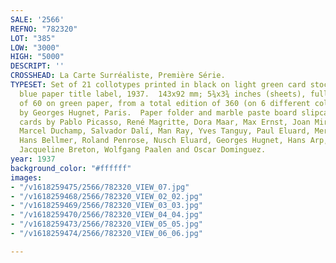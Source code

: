 ```yaml
---
SALE: '2566'
REFNO: "782320"
LOT: "385"
LOW: "3000"
HIGH: "5000"
DESCRIPT: ''
CROSSHEAD: La Carte Surréaliste, Première Série.
TYPESET: Set of 21 collotypes printed in black on light green card stock with original
  blue paper title label, 1937.  143x92 mm; 5¾x3¾ inches (sheets), full margins.<br><br>Edition
  of 60 on green paper, from a total edition of 360 (on 6 different color papers).  Published
  by Georges Hugnet, Paris.  Paper folder and marble paste board slipcase.<br><br>Includes
  cards by Pablo Picasso, René Magritte, Dora Maar, Max Ernst, Joan Miró, Andre Breton,
  Marcel Duchamp, Salvador Dalí, Man Ray, Yves Tanguy, Paul Eluard, Meret Oppenheim,
  Hans Bellmer, Roland Penrose, Nusch Eluard, Georges Hugnet, Hans Arp, Marcel Jean,
  Jacqueline Breton, Wolfgang Paalen and Oscar Dominguez.
year: 1937
background_color: "#ffffff"
images:
- "/v1618259475/2566/782320_VIEW_07.jpg"
- "/v1618259468/2566/782320_VIEW_02_02.jpg"
- "/v1618259469/2566/782320_VIEW_03_03.jpg"
- "/v1618259470/2566/782320_VIEW_04_04.jpg"
- "/v1618259473/2566/782320_VIEW_05_05.jpg"
- "/v1618259474/2566/782320_VIEW_06_06.jpg"

---
```


